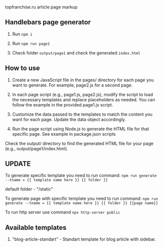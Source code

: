 topfranchise.ru article page markup


## Handlebars page generator

1. Run `npm i`

2. Run `npm run page1`

3. Check folder `output/page1` and check the generated `index.html`


## How to use

1. Create a new JavaScript file in the pages/ directory for each page you want to generate. For example, page2.js for a second page.

2. In each page script (e.g., page1.js, page2.js), modify the script to load the necessary templates and replace placeholders as needed. You can follow the example in the provided page1.js script.

3. Customize the data passed to the templates to match the content you want for each page. Update the data object accordingly.

4. Run the page script using Node.js to generate the HTML file for that specific page. See example in package.json scripts

Check the output/ directory to find the generated HTML file for your page (e.g., output/page1/index.html).

## UPDATE

To generate specific template you need to run command:
`npm run generate --tname = {{ template name here }} {{ folder }}`

default folder - "/static"

To generate page with specific template you need to run command:
`npm run generate --tname = {{ template name here }} {{ folder }} {{page name}}`

To run http server use command
`npx http-server public`

## Available templates

1. "blog-article-standart" - Standart template for blog article with sidebar.

